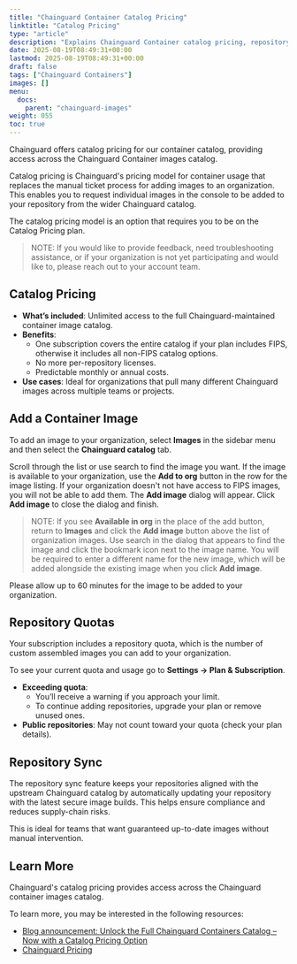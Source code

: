 ```yaml
---
title: "Chainguard Container Catalog Pricing"
linktitle: "Catalog Pricing"
type: "article"
description: "Explains Chainguard Container catalog pricing, repository quotas, renaming, and sync, and helps you understand how to make the most of your subscription."
date: 2025-08-19T08:49:31+00:00
lastmod: 2025-08-19T08:49:31+00:00
draft: false
tags: ["Chainguard Containers"]
images: []
menu:
  docs:
    parent: "chainguard-images"
weight: 055
toc: true
---
```


Chainguard offers catalog pricing for our container catalog, providing access across the Chainguard Container images catalog.

Catalog pricing is Chainguard's pricing model for container usage that replaces the manual ticket process for adding images to an organization. This enables you to request individual images in the console to be added to your repository from the wider Chainguard catalog.

The catalog pricing model is an option that requires you to be on the Catalog Pricing plan.

> NOTE: If you would like to provide feedback, need troubleshooting assistance, or if your organization is not yet participating and would like to, please reach out to your account team.


## Catalog Pricing

- **What’s included**: Unlimited access to the full Chainguard-maintained container image catalog.
- **Benefits**:
  - One subscription covers the entire catalog if your plan includes FIPS, otherwise it includes all non-FIPS catalog options.
  - No more per-repository licenses.
  - Predictable monthly or annual costs.
- **Use cases**: Ideal for organizations that pull many different Chainguard images across multiple teams or projects.


## Add a Container Image

To add an image to your organization, select **Images** in the sidebar menu and then select the **Chainguard catalog** tab.

Scroll through the list or use search to find the image you want. If the image is available to your organization, use the **Add to org** button in the row for the image listing. If your organization doesn't not have access to FIPS images, you will not be able to add them. The **Add image** dialog will appear. Click **Add image** to close the dialog and finish.

> NOTE: If you see **Available in org** in the place of the add button, return to **Images** and click the **Add image** button above the list of organization images. Use search in the dialog that appears to find the image and click the bookmark icon next to the image name. You will be required to enter a different name for the new image, which will be added alongside the existing image when you click **Add image**.

Please allow up to 60 minutes for the image to be added to your organization.


## Repository Quotas

Your subscription includes a repository quota, which is the number of custom assembled images you can add to your organization.

To see your current quota and usage go to **Settings → Plan & Subscription**.

- **Exceeding quota**:
  - You’ll receive a warning if you approach your limit.
  - To continue adding repositories, upgrade your plan or remove unused ones.
- **Public repositories**: May not count toward your quota (check your plan details).


## Repository Sync

The repository sync feature keeps your repositories aligned with the upstream Chainguard catalog by automatically updating your repository with the latest secure image builds. This helps ensure compliance and reduces supply-chain risks.

This is ideal for teams that want guaranteed up-to-date images without manual intervention.


## Learn More

Chainguard's catalog pricing provides access across the Chainguard container images catalog.

To learn more, you may be interested in the following resources:

- [Blog announcement: Unlock the Full Chainguard Containers Catalog – Now with a Catalog Pricing Option](https://www.chainguard.dev/unchained/unlock-the-full-chainguard-containers-catalog-now-with-a-catalog-pricing-option?utm_source=cg-academy&utm_medium=referral&utm_campaign=dev-enablement)
- [Chainguard Pricing](https://www.chainguard.dev/pricing?utm_source=cg-academy&utm_medium=referral&utm_campaign=dev-enablement)